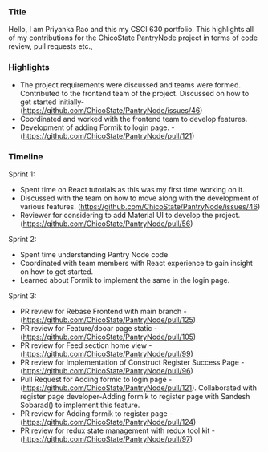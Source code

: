 ### Title
Hello, I am Priyanka Rao and this my CSCI 630 portfolio. This highlights all of my contributions for the ChicoState PantryNode project in terms of code review, pull requests etc.,

### Highlights

- The project requirements were discussed and teams were formed. Contributed to the frontend team of the project. Discussed on how to get started initially-  (https://github.com/ChicoState/PantryNode/issues/46)
-	Coordinated and worked with the frontend team to develop features.
- Development of adding Formik to login page. - (https://github.com/ChicoState/PantryNode/pull/121)

### Timeline

Sprint 1:

-	Spent time on React tutorials as this was  my first time working on it.
-	Discussed with the team on how to move along with the development of various features. (https://github.com/ChicoState/PantryNode/issues/46)
- Reviewer for considering to add Material UI to develop the project. (https://github.com/ChicoState/PantryNode/pull/56)

Sprint 2:

-	Spent time understanding Pantry Node code
-	Coordinated with team members with React experience to gain insight on how to get started.
-	Learned about Formik to implement the same in the login page.

Sprint 3:
- PR review for Rebase Frontend with main branch - (https://github.com/ChicoState/PantryNode/pull/125)
- PR review for Feature/dooar page static - (https://github.com/ChicoState/PantryNode/pull/105)
- PR review for Feed section home view - (https://github.com/ChicoState/PantryNode/pull/99)
- PR review for Implementation of Construct Register Success Page - (https://github.com/ChicoState/PantryNode/pull/96)
- Pull Request for Adding formic to login page - (https://github.com/ChicoState/PantryNode/pull/121). Collaborated with register page developer-Adding formik to register page with Sandesh Sobarad() to implement this feature.
- PR review for Adding formik to register page -(https://github.com/ChicoState/PantryNode/pull/124) 
- PR review for redux state management with redux tool kit -(https://github.com/ChicoState/PantryNode/pull/97)






